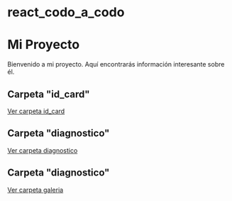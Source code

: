 <!-- README.md -->
# react_codo_a_codo

# Mi Proyecto

Bienvenido a mi proyecto. Aquí encontrarás información interesante sobre él.

## Carpeta "id_card"
[Ver carpeta id_card](./id_card)

## Carpeta "diagnostico"
[Ver carpeta diagnostico](./diagnostico)

## Carpeta "diagnostico"
[Ver carpeta galeria](./diagnostico/galeria)
